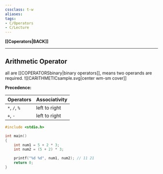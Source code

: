 ```yaml
---
cssclass: t-w
aliases:
tags:
- C/Operators
- C/Lecture
---
```

**[[Coperators|BACK]]**

---
## Arithmetic Operator
all are [[COPERATORSbinary|binary operators]], means two operands are required.
![[CARITHMETICsample.svg|center wm-sm cover]]

**Precedence:**

| Operators     | Associativity |
| ------------- | ------------- |
| `*`, `/`, `%` | left to right |
| `+`, `-`      | left to right | 

```C
#include <stdio.h>

int main()
{
    int num1 = 5 + 2 * 3;
    int num2 = (5 + 2) * 3;

    printf("%d %d", num1, num2); // 11 21
    return 0;
}
```